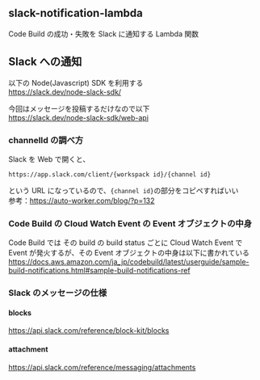 ## slack-notification-lambda

Code Build の成功・失敗を Slack に通知する Lambda 関数

## Slack への通知

以下の Node(Javascript) SDK を利用する<br>
https://slack.dev/node-slack-sdk/

今回はメッセージを投稿するだけなので以下<br>
https://slack.dev/node-slack-sdk/web-api

### channelId の調べ方

Slack を Web で開くと、

```
https://app.slack.com/client/{workspack id}/{channel id}
```

という URL になっているので、`{channel id}`の部分をコピペすればいい<br>
参考：https://auto-worker.com/blog/?p=132

### Code Build の Cloud Watch Event の Event オブジェクトの中身

Code Build では その build の build status ごとに Cloud Watch Event で Event が発火するが、その Event オブジェクトの中身は以下に書かれている<br>
https://docs.aws.amazon.com/ja_jp/codebuild/latest/userguide/sample-build-notifications.html#sample-build-notifications-ref

### Slack のメッセージの仕様

#### blocks

https://api.slack.com/reference/block-kit/blocks

#### attachment

https://api.slack.com/reference/messaging/attachments
